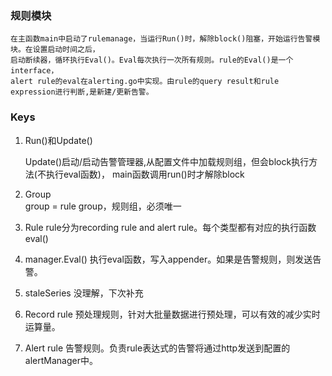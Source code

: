 ### 规则模块
    在主函数main中启动了rulemanage，当运行Run()时，解除block()阻塞，开始运行告警模块。在设置启动时间之后，
    启动断续器，循环执行Eval()。Eval每次执行一次所有规则。rule的Eval()是一个interface，
    alert rule的eval在alerting.go中实现。由rule的query result和rule expression进行判断,是新建/更新告警。
    
    
### Keys

1. Run()和Update()
 
    Update()启动/启动告警管理器,从配置文件中加载规则组，但会block执行方法(不执行eval函数)，
    main函数调用run()时才解除block
    
2. Group    
    group = rule group，规则组，必须唯一
    
3. Rule
    rule分为recording rule and alert rule。每个类型都有对应的执行函数eval()
    
4. manager.Eval()
    执行eval函数，写入appender。如果是告警规则，则发送告警。
    
5. staleSeries
    没理解，下次补充
    
6. Record rule
    预处理规则，针对大批量数据进行预处理，可以有效的减少实时运算量。
    
7. Alert rule
    告警规则。负责rule表达式的告警将通过http发送到配置的alertManager中。    


